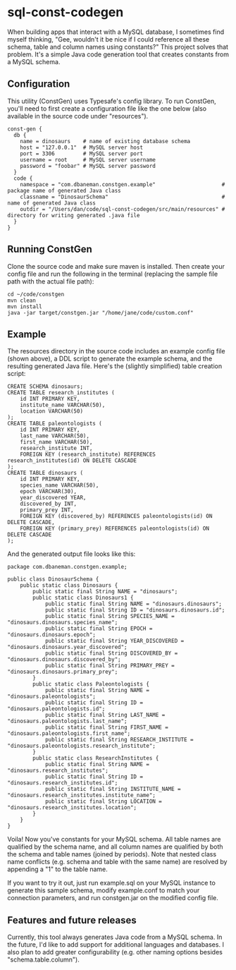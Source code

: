 sql-const-codegen
=================

When building apps that interact with a MySQL database, I sometimes find myself thinking, "Gee, wouldn't it be nice if I could reference all these schema, table and column names using constants?" This project solves that problem. It's a simple Java code generation tool that creates constants from a MySQL schema. 

## Configuration
This utility (ConstGen) uses Typesafe's config library. To run ConstGen, you'll need to first create a configuration file like the one below (also available in the source code under "resources").

    const-gen {
      db {
        name = dinosaurs    # name of existing database schema
        host = "127.0.0.1"  # MySQL server host
        port = 3306         # MySQL server port 
        username = root     # MySQL server username
        password = "foobar" # MySQL server password
      }
      code {
        namespace = "com.dbaneman.constgen.example"                     # package name of generated Java class
        classname = "DinosaurSchema"                                    # name of generated Java class
        outdir = "/Users/dan/code/sql-const-codegen/src/main/resources" # directory for writing generated .java file
      }
    }
  
## Running ConstGen
Clone the source code and make sure maven is installed. Then create your config file and run the following in the terminal (replacing the sample file path with the actual file path):

    cd ~/code/constgen
    mvn clean
    mvn install
    java -jar target/constgen.jar "/home/jane/code/custom.conf"

## Example
The resources directory in the source code includes an example config file (shown above), a DDL script to generate the example schema, and the resulting generated Java file. Here's the (slightly simplified) table creation script:

    CREATE SCHEMA dinosaurs;
    CREATE TABLE research_institutes (
    	id INT PRIMARY KEY,
    	institute_name VARCHAR(50),
    	location VARCHAR(50)
    );
    CREATE TABLE paleontologists (
        id INT PRIMARY KEY,
        last_name VARCHAR(50),
        first_name VARCHAR(50),
    	research_institute INT,
    	FOREIGN KEY (research_institute) REFERENCES research_institutes(id) ON DELETE CASCADE
    );
    CREATE TABLE dinosaurs (
        id INT PRIMARY KEY,
        species_name VARCHAR(50),
        epoch VARCHAR(30),
        year_discovered YEAR,
    	discovered_by INT,
    	primary_prey INT,
        FOREIGN KEY (discovered_by) REFERENCES paleontologists(id) ON DELETE CASCADE,
    	FOREIGN KEY (primary_prey) REFERENCES paleontologists(id) ON DELETE CASCADE
    );

And the generated output file looks like this: 

    package com.dbaneman.constgen.example;
    
    public class DinosaurSchema {
    	public static class Dinosaurs {
    		public static final String NAME = "dinosaurs";
    		public static class Dinosaurs1 {
    			public static final String NAME = "dinosaurs.dinosaurs";
    			public static final String ID = "dinosaurs.dinosaurs.id";
    			public static final String SPECIES_NAME = "dinosaurs.dinosaurs.species_name";
    			public static final String EPOCH = "dinosaurs.dinosaurs.epoch";
    			public static final String YEAR_DISCOVERED = "dinosaurs.dinosaurs.year_discovered";
    			public static final String DISCOVERED_BY = "dinosaurs.dinosaurs.discovered_by";
    			public static final String PRIMARY_PREY = "dinosaurs.dinosaurs.primary_prey";
    		}
    		public static class Paleontologists {
    			public static final String NAME = "dinosaurs.paleontologists";
    			public static final String ID = "dinosaurs.paleontologists.id";
    			public static final String LAST_NAME = "dinosaurs.paleontologists.last_name";
    			public static final String FIRST_NAME = "dinosaurs.paleontologists.first_name";
    			public static final String RESEARCH_INSTITUTE = "dinosaurs.paleontologists.research_institute";
    		}
    		public static class ResearchInstitutes {
    			public static final String NAME = "dinosaurs.research_institutes";
    			public static final String ID = "dinosaurs.research_institutes.id";
    			public static final String INSTITUTE_NAME = "dinosaurs.research_institutes.institute_name";
    			public static final String LOCATION = "dinosaurs.research_institutes.location";
    		}
    	}
    }

Voila! Now you've constants for your MySQL schema. All table names are qualified by the schema name, and all column names are qualified by both the schema and table names (joined by periods). Note that nested class name conflicts (e.g. schema and table with the same name) are resolved by appending a "1" to the table name.  

If you want to try it out, just run example.sql on your MySQL instance to generate this sample schema, modify example.conf to match your connection parameters, and run constgen.jar on the modified config file. 

## Features and future releases
Currently, this tool always generates Java code from a MySQL schema. In the future, I'd like to add support for additional languages and databases. I also plan to add greater configurability (e.g. other naming options besides "schema.table.column").

